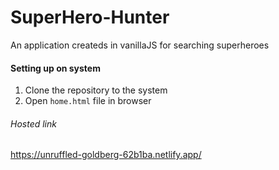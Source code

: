 # SuperHero-Hunter
An application createds in vanillaJS for searching superheroes

#### Setting up on system
1. Clone the repository to the system
2. Open `home.html` file in browser

###### Hosted link
https://unruffled-goldberg-62b1ba.netlify.app/
